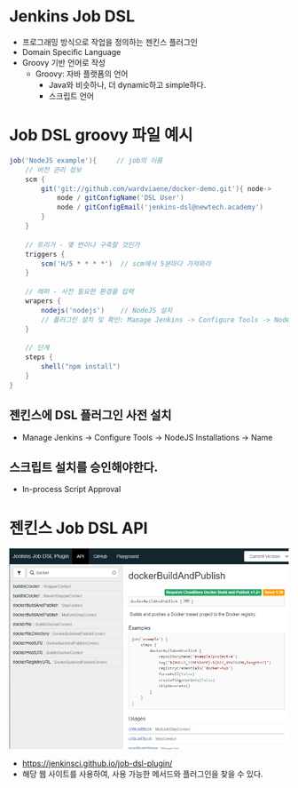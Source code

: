 # Jenkins Job DSL
- 프로그래밍 방식으로 작업을 정의하는 젠킨스 플러그인
- Domain Specific Language
- Groovy 기반 언어로 작성
    - Groovy: 자바 플랫폼의 언어
        - Java와 비슷하나, 더 dynamic하고 simple하다.
        - 스크립트 언어

# Job DSL groovy 파일 예시    
```groovy
job('NodeJS example'){     // job의 이름
    // 버전 관리 정보
    scm {
        git('git://github.com/wardviaene/docker-demo.git'){ node->
            node / gitConfigName('DSL User')
            node / gitConfigEmail('jenkins-dsl@newtech.academy')
        }
    }

    // 트리거 - 몇 번이나 구축할 것인가
    triggers {
        scm('H/5 * * * *')  // scm에서 5분마다 가져와라
    }

    // 래퍼 - 사전 필요한 환경을 입력
    wrapers {
        nodejs('nodejs')    // NodeJS 설치
        // 플러그인 설치 및 확인: Manage Jenkins -> Configure Tools -> NodeJS Installations -> Name
    }

    // 단계
    steps {
        shell("npm install")
    }
}
```

## 젠킨스에 DSL 플러그인 사전 설치
- Manage Jenkins -> Configure Tools -> NodeJS Installations -> Name

## 스크립트 설치를 승인해야한다.
- In-process Script Approval

# 젠킨스 Job DSL API
![dsl_apis](dsl_apis.png)
- <https://jenkinsci.github.io/job-dsl-plugin/>
- 해당 웹 사이트를 사용하여, 사용 가능한 메서드와 플러그인을 찾을 수 있다.


